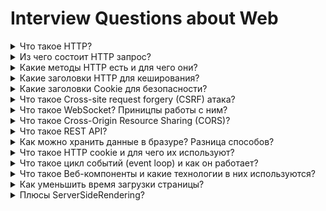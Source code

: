 # Interview Questions about Web

<details>
<summary>
Что такое HTTP?
</summary>
Hypertext Transfer Protocol

Протокол прикладного уровня для передачи данных по сети

Самый частоиспользуемый

Он создан для связи между веб-браузерами и веб-серверами, хотя в принципе HTTP может использоваться и для других целей. Протокол следует классической клиент-серверной модели, когда клиент открывает соединение для создания запроса, а затем ждет ответа. HTTP - это протокол без сохранения состояния, то есть сервер не сохраняет никаких данных (состояние) между двумя парами "запрос-ответ". Несмотря на то, что HTTP основан на TCP/IP, он также может использовать любой другой протокол транспортного уровня с гарантированной доставкой.

Ниже перечислены общие функции, управляемые с HTTP:

-   Кэш. Сервер может инструктировать прокси и клиенты: что и как долго кэшировать. Клиент может инструктировать прокси промежуточных кэшей игнорировать хранимые документы.

-   Ослабление ограничений источника. Для предотвращения шпионских и других, нарушающих приватность, вторжений, веб-браузер обчеспечивает строгое разделеление между веб-сайтами. Только страницы из того же источника могут получить доступ к информации на веб-странице. Хотя такие ограничение нагружают сервер, заголовки HTTP могут ослабить строгое разделение на стороне сервера, позволяя документу стать частью информации с различных доменов (по причинам безопасности).

-   Аутентификация. Некоторые страницы доступны только специальным пользователям. Базовая аутентификация может предоставляться через HTTP, либо через использование заголовка WWW-Authenticate и подобных ему, либо с помощью настройки спецсессии, используя куки.

-   Прокси и тунелирование. Серверы и/или клиенты часто располагаются в интранете, и скрывают свои истинные IP-адреса от других. HTTP запросы идут через прокси для пересечения этого сетевого барьера. Не все прокси -- HTTP прокси. SOCKS-протокол, например, оперирует на более низком уровне. Другие, как, например, ftp, могут быть обработаны этими прокси.

-   Сессии. Использование HTTP кук позволяет связать запрос с состоянием на сервере. Это создает сессию, хотя ядро HTTP -- протокол без состояния. Это полезно не только для корзин в интернет-магазинах, но также для любых сайтов, позволяющих пользователю настроить выход.

</details>

<details>
<summary>
Из чего состоит HTTP запрос?
</summary>

-   Строка запроса RequestLine (method, url, http version)
-   Заголовки Message Header (описывают тело сообщения, передача параметров)
-   тело сообщения, entity body (сама информация, может отсутсвовать)

</details>

<details>
<summary>
Какие методы HTTP есть и для чего они?
</summary>

частоиспользуемые:

-   GET - для получения данных, нет entity body
-   POST - для создания данных, есть entity body
-   DELETE - для удаления данных, есть entity body
-   PATCH- для частичного изменения данных, есть entity body
-   PUT - для перезаписи\замены существущих данных, есть entity body
-   OPTIONS - используется для описания параметров соединения с ресурсом.
-   HEAD - запрос данных как GET, но без тела ответа

HEAD For example, if a URL might produce a large download, a HEAD request could read its Content-Length header to check the filesize without actually downloading the file.

OPTIONS To find out which request methods a server supports\
In CORS, a preflight request is sent with the OPTIONS method so that the server can respond if it is acceptable to send the request. In this example, we will request permission for these parameters\
[options by dev mozilla](https://developer.mozilla.org/en-US/docs/Web/HTTP/Methods/OPTIONS)

```js
//req
curl -X OPTIONS https://example.org -i

//res
HTTP/1.1 204 No Content
Allow: OPTIONS, GET, HEAD, POST
Cache-Control: max-age=604800
Date: Thu, 13 Oct 2016 11:45:00 GMT
Server: EOS (lax004/2813)
```

Ничего не мешает удалять данные POST запросом, но для лучше семантики стоит использовать DELETE\
поглядите Microsoft Giudelines для построения rest api

</details>

<details>
<summary>
Какие заголовки HTTP для кеширования?
</summary>

-   Cache-Control = управляет кешировать ли + если да, то где и как

```html
Cache-Control: no-cache, no-store, must-revalidate Cache-Control: private
Cache-Control: public
```

-   Expiration
    директива "max-age=<seconds>" — максимальное время, в течение которого ресурс считается "свежим"

-   Pragma

</details>

<details>
<summary>
Какие заголовки Cookie для безопасности?
</summary>

-   SameSite: None \ Lax \ Strict \ None
-   secure: frue \ false
-   httpOnly: frue \ false

одинаковые домены но разными схемами http и https = разыне сайты для кукисов

#### SameSite определяет надо ли блокировать куки для третьих лиц

-   Strict = Кукисы будут отправлены только для запросов со своего оригина, но не для запросов с сайтов другого домена

    подходит для кукисов, позволяющих:

    -   изменять пароль на сайте
    -   совершать покупку
    -   выпускать ядерные ракеты и т.д.

-   Lax = кукисы на другой домен не отправляются + из-за чужого ресурса(картинка с твоего блога) тоже нет, но если юзер пойдет на сайт кукисов(на твой блог), то отправятся

    pov: ты залогинен на ютюбе\
    и зашел на чужой сайт\
    видос придложится сохранить "Посмотреть позже" именно в твой аккаунт\
    т.к. у тебя есть Lax кукисы\
    => с сайта pereborom.ru отсылается запрос на youtube.com добавляющий этот видос в "Посмотреть позже"

    pov: ты очистил кукисы от ютюба и local storage от ютюба\
    => _ ты будто вышел из аккаунта гугловского (на самом деле мануально вышел) _\
    => на сайте у тебя не будет фичи добавить видос в "Посмотреть позже"\
    пока ты не залогинишься на ютюбчике снова

-   None = Кукисы отсылаются с любого домена, НО Только Secure

#### Secure

защищает кукисы от кражи на незащищенных соединениях, т.к. secure=true разрешает отправлять кукисы только на HTTPS соединениях

#### HttpOnly

HttpOnly=true

запрещает доступ JavaScript'у доступ к кукисам (через document.cookie)\
но разрешает отсылать их в запросах

Если указано withCredentials=true, то любые кукисы(и даже HttpOnly=false) будут отсылаться, но не будут видны в любом случае

</details>

<details>
<summary>
Что такое Cross-site request forgery (CSRF) атака?
</summary>

атака пользуется тем, что кукисы прикрепляются к любому запросу на данном домене в независимости кто их отправляет

например, посещаем сайт evil.example\
тогда он может послать запрос на youtube.com (ведь в примере с "Watch Later" смог)\
если youtube.com не проверит такой запрос, то пиши пропало, беда пришла всему западу, лопнет как мыльный пузырь наш IT-толстячок.. хеххе....

по-русски = "Подложный запрос с чужого домена"

</details>

<details>
<summary>
Что такое WebSocket? Приницпы работы с ним?
</summary>

upgraded http протокол

протокол для взаимодействия в реальном времени(real-time)

сообщения передаются пока одна из сторон не закроет соединение

Протокол WebSocket («веб-сокет»), описанный в спецификации RFC 6455, обеспечивает возможность обмена данными между браузером и сервером через постоянное соединение. Данные передаются по нему в обоих направлениях в виде «пакетов», без разрыва соединения и дополнительных HTTP-запросов.

Чтобы открыть веб-сокет-соединение, нам нужно создать объект new WebSocket, указав в url-адресе специальный протокол ws:

```js
let socket = new WebSocket("ws://javascript.info")
```

Как только объект WebSocket создан, мы должны слушать его события. Их всего 4:

-   open – соединение установлено,
-   message – получены данные,
-   error – ошибка,
-   close – соединение закрыто.

Вот пример:

```js
let socket = new WebSocket("wss://javascript.info/article/websocket/demo/hello")

socket.onopen = function (e) {
	alert("[open] Соединение установлено")
	alert("Отправляем данные на сервер")
	socket.send("Меня зовут Джон")
}

socket.onmessage = function (event) {
	alert(`[message] Данные получены с сервера: ${event.data}`)
}

socket.onclose = function (event) {
	if (event.wasClean) {
		alert(
			`[close] Соединение закрыто чисто, код=${event.code} причина=${event.reason}`
		)
	} else {
		// например, сервер убил процесс или сеть недоступна
		// обычно в этом случае event.code 1006
		alert("[close] Соединение прервано")
	}
}

socket.onerror = function (error) {
	alert(`[error] ${error.message}`)
}
```

Вызов socket.send(body) принимает body в виде строки или любом бинарном формате включая Blob, ArrayBuffer и другие. Дополнительных настроек не требуется, просто отправляем в любом формате. При получении данных, текст всегда поступает в виде строки. А для бинарных данных мы можем выбрать один из двух форматов: Blob или ArrayBuffer.

</details>

<details>

<summary>
	Что такое Cross-Origin Resource Sharing (CORS)?
</summary>

Cross-Origin Resource Sharing (CORS) — механизм, использующий дополнительные HTTP-заголовки, чтобы дать возможность агенту пользователя получать разрешения на доступ к выбранным ресурсам с сервера на источнике (домене), отличном от того, что сайт использует в данный момент. Говорят, что агент пользователя делает запрос с другого источника (cross-origin HTTP request), если источник текущего документа отличается от запрашиваемого ресурса доменом, протоколом или портом.

В целях безопасности браузеры ограничивают cross-origin запросы, инициируемые скриптами. Например, XMLHttpRequest и Fetch API следуют политике одного источника (same-origin policy). Это значит, что web-приложения, использующие такие API, могут запрашивать HTTP-ресурсы только с того домена, с которого были загружены, пока не будут использованы CORS-заголовки.

</details>

<details>
<summary>
Что такое REST API?
</summary>

популярный архитектурный подход клиент-сервер

для передачи данных обычно JSON
разделение CRUD операций к одному и тому же URL с помощью HTTP методов

</details>

<details>
<summary>
Как можно хранить данные в бразуре? Разница способов?
</summary>

Cookies, Local Storage, Session Storage

1. cookies:

    - отправляются вместе с каждым HTTP запросом
    - можно указать время самоуничтожения (expearation time)
    - есть ограничение по памяти
    - могут быть доступны для других сайтов

2. session storage & local storage:

    - данные хранятся пока их не удалят явным образом
    - данные доступны ТОЛЬКО для того же самого origin'а
    - сервер не может их изменять как кукисы

3. session storage:

    - данные доступны только внтури browser tab
    - данные удаляются при закрытии browser tab

4. local storage:

    - данные НЕ удаляются при закрытии browser tab или браузера

5. indexDB:

    - для больших проектов в браузерах Chromium

```html

```

</details>

<details>
<summary>
Что такое HTTP cookie и для чего их используют?
</summary>

HTTP cookie (web cookie, cookie браузера) - это небольшой фрагмент данных, отправляемый сервером на браузер пользователя, который тот может сохранить и отсылать обратно с новым запросом к данному серверу. Это, в частности, позволяет узнать, с одного ли браузера пришли оба запроса (например, для аутентификации пользователя). Они запоминают информацию о состоянии для протокола HTTP, который сам по себе этого делать не умеет.

Cookie используются, главным образом, для:

-   Управления сеансом (логины, корзины для виртуальных покупок)
-   Персонализации (пользовательские предпочтения)
-   Мониторинга (отслеживания поведения пользователя)

Получив HTTP-запрос, вместе с откликом сервер может отправить заголовок Set-Cookie с ответом. Cookie обычно запоминаются браузером и посылаются в значении заголовка HTTP Cookie с каждым новым запросом к одному и тому же серверу. Можно задать срок действия cookie, а также срок его жизни, после которого cookie не будет отправляться. Также можно указать ограничения на путь и домен, то есть указать, в течении какого времени и к какому сайту оно отсылается.

Куки можно создавать через JavaScript при помощи свойства Document.cookie. Если флаг HttpOnly не установлен, то и доступ к существующим cookies можно получить через JavaScript.

```js
document.cookie = "yummy_cookie=choco"
document.cookie = "tasty_cookie=strawberry"
```

</details>

<details>
<summary>
Что такое цикл событий (event loop) и как он работает?</summary>

event loop является малой частью в большом механизме, который организует "ассинхронность" в браузере(или другом js runtime)

код в джс читается и выполняется последовательно сверху вниз
по пути выполнения кода:

1. все действия попадают в call stack (очередь вызовов)
2. кроме асинхронного кода, который исполняетсяо параллельно коду в WebAPI
3. далее асинхронный код идёт в callback queue(очередь ожидания)
4. асинхронный код ждёт своей очереди на вход в call stack
5. когда полностью освобождается call stack, то наш асинхронный код выполняется в call stack'е

</details>

<details>
<summary>Что такое Веб-компоненты и какие технологии в них используются?</summary>

Веб-компоненты — технология, которая позволяет создавать многократно используемые компоненты в веб-документах и веб-приложениях. Веб-компоненты поддерживаются веб-браузерами напрямую и не требуют дополнительных библиотек для работы.

Веб-компоненты включают четыре технологии, каждая из которых может использоваться отдельно от других:

-   Custom Elements — API для создания собственных HTML элементов.
-   HTML Templates — тег позволяет реализовывать изолированные DOM-элементы.
-   Shadow DOM — изолирует DOM и стили в разных элементах.
-   HTML Imports — импорт HTML документов.
</details>

<details>
<summary>Как уменьшить время загрузки страницы?</summary>

-   разделять код на чанки (chunks)
-   сжимать картинки + выдавать соответсвующие для viewport'а
-   lazy loading
-   ServerSideRendering

-   service worker для больших вычислений
-   content delivery network = географически распределенная сетевая система серваков, выдающих сайт ближайщему к себе юзеру
-   кеширование сайта
-   кеширование на уровне серверов = нижний сервер посылает запрос верхнему

</details>
<details>
<summary>Плюсы ServerSideRendering?</summary>

-   хорош для SEO = роботы читают готовый сайт, а не грузят его джс
-   повышает скорость загрузки страницы

</details>
